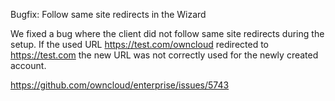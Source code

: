 Bugfix: Follow same site redirects in the Wizard

We fixed a bug where the client did not follow same site redirects during the setup.
If the used URL https://test.com/owncloud redirected to https://test.com the new URL was not correctly used for the newly created account.

https://github.com/owncloud/enterprise/issues/5743
